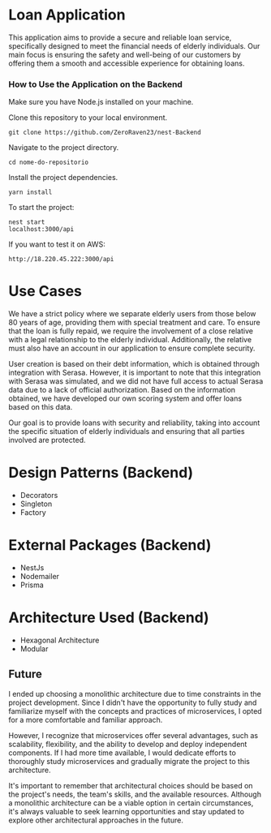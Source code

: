# Loan Application

This application aims to provide a secure and reliable loan service, specifically designed to meet the financial needs of elderly individuals. Our main focus is ensuring the safety and well-being of our customers by offering them a smooth and accessible experience for obtaining loans.

### How to Use the Application on the Backend

Make sure you have Node.js installed on your machine.

Clone this repository to your local environment.

```
git clone https://github.com/ZeroRaven23/nest-Backend
```

Navigate to the project directory.

```
cd nome-do-repositorio
```

Install the project dependencies.

```
yarn install
```

To start the project:

```
nest start
localhost:3000/api
```

If you want to test it on AWS:

```
http://18.220.45.222:3000/api
```

# Use Cases

We have a strict policy where we separate elderly users from those below 80 years of age, providing them with special treatment and care. To ensure that the loan is fully repaid, we require the involvement of a close relative with a legal relationship to the elderly individual. Additionally, the relative must also have an account in our application to ensure complete security.

User creation is based on their debt information, which is obtained through integration with Serasa. However, it is important to note that this integration with Serasa was simulated, and we did not have full access to actual Serasa data due to a lack of official authorization. Based on the information obtained, we have developed our own scoring system and offer loans based on this data.

Our goal is to provide loans with security and reliability, taking into account the specific situation of elderly individuals and ensuring that all parties involved are protected.

# Design Patterns (Backend)

- Decorators
- Singleton
- Factory

# External Packages (Backend)

- NestJs
- Nodemailer
- Prisma

# Architecture Used (Backend)

- Hexagonal Architecture
- Modular

## Future

I ended up choosing a monolithic architecture due to time constraints in the project development. Since I didn't have the opportunity to fully study and familiarize myself with the concepts and practices of microservices, I opted for a more comfortable and familiar approach.

However, I recognize that microservices offer several advantages, such as scalability, flexibility, and the ability to develop and deploy independent components. If I had more time available, I would dedicate efforts to thoroughly study microservices and gradually migrate the project to this architecture.

It's important to remember that architectural choices should be based on the project's needs, the team's skills, and the available resources. Although a monolithic architecture can be a viable option in certain circumstances, it's always valuable to seek learning opportunities and stay updated to explore other architectural approaches in the future.